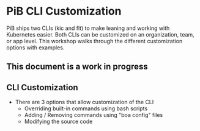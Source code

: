 # PiB CLI Customization

PiB ships two CLIs (kic and flt) to make leaning and working with Kubernetes easier. Both CLIs can be
customized on an organization, team, or app level. This workshop walks through the different customization
options with examples.

## This document is a work in progress

## CLI Customization

- There are 3 options that allow customization of the CLI
  - Overriding built-in commands using bash scripts
  - Adding / Removing commands using "boa config" files
  - Modifying the source code
